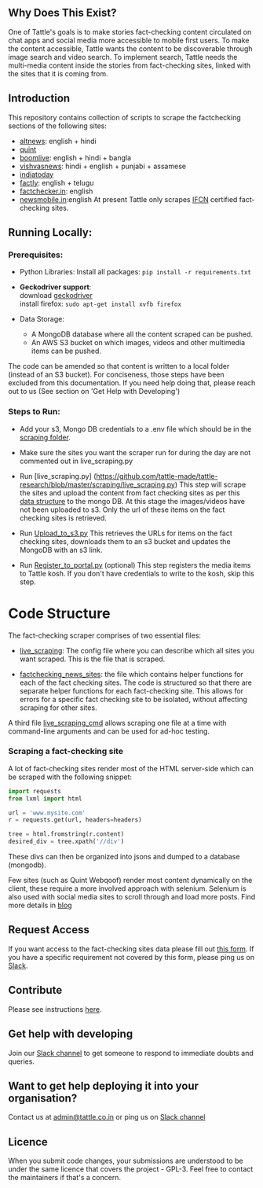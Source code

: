 ## Why Does This Exist?

One of Tattle's goals is to make stories fact-checking content circulated on chat apps and social media more accessible to mobile first users. To make the content accessible, Tattle wants the content to be discoverable through image search and video search. To implement search, Tattle needs the multi-media content inside the stories from fact-checking sites, linked with the sites that it is coming from.  

## Introduction
This repository contains collection of scripts to scrape the factchecking sections of the following sites:

- [altnews](https://www.altnews.in/): english + hindi  
- [quint](https://www.thequint.com/news/webqoof)
- [boomlive](https://www.boomlive.in/): english + hindi + bangla
- [vishvasnews](https://www.vishvasnews.com): hindi + english + punjabi + assamese
- [indiatoday](https://www.indiatoday.in/fact-check)
- [factly](https://factly.in/category/fact-check/fake-news/): english + telugu  
- [factchecker.in](https://www.factchecker.in/): english
- [newsmobile.in](https://newsmobile.in/articles/category/nm-fact-checker):english
At present Tattle only scrapes [IFCN](https://ifcncodeofprinciples.poynter.org/signatories) certified fact-checking sites. 

## Running Locally:

### Prerequisites:

* Python Libraries: Install all packages: `pip install -r requirements.txt`

* **Geckodriver support**:\
download [geckodriver](https://github.com/mozilla/geckodriver/releases)\
install firefox: `sudo apt-get install xvfb firefox`

* Data Storage: 
  * A MongoDB database where all the content scraped can be pushed.
  * An AWS S3 bucket on which images, videos and other multimedia items can be pushed. 

The code can be amended so that content is written to a local folder (instead of an S3 bucket). For conciseness, those steps have been excluded from this documentation. If you need help doing that, please reach out to us (See section on 'Get Help with Developing')

### Steps to Run:

* Add your s3, Mongo DB credentials to a .env file which should be in the [scraping folder](https://github.com/tattle-made/tattle-research/tree/master/scraping).
* Make sure the sites you want the scraper run for during the day are not commented out in live_scraping.py
* Run [live_scraping.py] (https://github.com/tattle-made/tattle-research/blob/master/scraping/live_scraping.py)
This step will scrape the sites and upload the content from fact checking sites as per this [data structure](http://blog.tattle.co.in/scraping-fact-checked-news/) to the mongo DB. At this stage the images/videos have not been uploaded to s3. Only the url of these items on the fact checking sites is retrieved. 

* Run [Upload_to_s3.py](https://github.com/tattle-made/tattle-research/blob/master/scraping/upload_to_s3.py)
This retrieves the URLs for items on the fact checking sites, downloads them to an s3 bucket and updates the MongoDB with an s3 link. 

* Run [Register_to_portal.py](https://github.com/tattle-made/tattle-research/blob/master/scraping/register_to_portal.py) (optional)
This step registers the media items to Tattle kosh. If you don't have credentials to write to the kosh, skip this step. 

# Code Structure

The fact-checking scraper comprises of two essential files:

* [live_scraping](https://github.com/tattle-made/tattle-research/blob/master/live_scraping.py): The config file where you can describe which all sites you want scraped. This is the file that is scraped. 

* [factchecking_news_sites](https://github.com/tattle-made/tattle-research/blob/master/factchecking_news_sites.py): the file which contains helper functions for each of the fact checking sites. The code is structured so that there are separate helper functions for each fact-checking site. This allows for errors for a specific fact checking site to be isolated, without affecting scraping for other sites. 

A third file [live_scraping_cmd](https://github.com/tattle-made/tattle-research/blob/master/live_scraping_cmd.py) allows scraping one file at a time with command-line arguments and can be used for ad-hoc testing. 

### Scraping a fact-checking site
A lot of fact-checking sites render most of the HTML server-side which can be scraped with the following snippet:
```python
import requests
from lxml import html

url = 'www.mysite.com'
r = requests.get(url, headers=headers)

tree = html.fromstring(r.content)
desired_div = tree.xpath('//div')
```
These divs can then be organized into jsons and dumped to a database (mongodb).

Few sites (such as Quint Webqoof) render most content dynamically on the client, these require a more involved approach with selenium. Selenium is also used with social media sites to scroll through and load more posts.
Find more details in [blog](http://blog.tattle.co.in/scraping-fact-checked-news/)

## Request Access
If you want access to the fact-checking sites data please fill out [this form](https://docs.google.com/forms/d/e/1FAIpQLSd6KtwsHiS1JaIME0D7n6CDrqZR3swI4D9i8fR2kr1Lp2CTvA/viewform?usp=sf_link). If you have a specific requirement not covered by this form, please ping us on [Slack](https://join.slack.com/t/tattle-workspace/shared_invite/zt-da07n75v-kIw9Z5b~_gDKP~JsScP1Vg). 

## Contribute
Please see instructions [here](CONTRIBUTE.md).

## Get help with developing

Join our [Slack channel](https://join.slack.com/t/tattle-workspace/shared_invite/zt-da07n75v-kIw9Z5b~_gDKP~JsScP1Vg) to get someone to respond to immediate doubts and queries.

## Want to get help deploying it into your organisation?

Contact us at admin@tattle.co.in or ping us on [Slack channel](https://join.slack.com/t/tattle-workspace/shared_invite/zt-da07n75v-kIw9Z5b~_gDKP~JsScP1Vg)


## Licence
When you submit code changes, your submissions are understood to be under the same licence that covers the project - GPL-3. Feel free to contact the maintainers if that's a concern.

